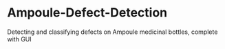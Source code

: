 # Ampoule-Defect-Detection
Detecting and classifying defects on Ampoule medicinal bottles, complete with GUI
